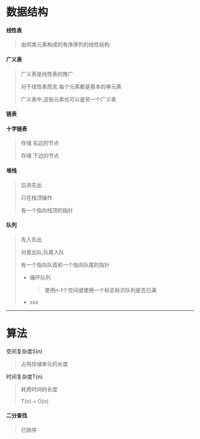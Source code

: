 # 数据结构

#### 线性表

> 由同类元素构成的有序序列的线性结构

#### 广义表

> 广义表是线性表的推广
>
> 对于线性表而言,每个元素都是基本的单元素
>
> 广义表中,这些元素也可以是另一个广义表

#### 链表

> 

#### 十字链表

> 存储 右边的节点
>
> 存储 下边的节点

#### 堆栈

> 后进先出
>
> 只在栈顶操作
>
> 有一个指向栈顶的指针

#### 队列

> 先入先出
>
> 对首出队,队尾入队
>
> 有一个指向队首和一个指向队尾的指针
>
> * 循环队列
>
>   > 使用n-1个空间或使用一个标志标识队列是否已满
>
> * sss
>
> 

---

# 算法

空间复杂度S(n)

> 占用存储单元的长度

时间复杂度T(n)

> 耗费时间的长度
>
> T(n) = O(n)

#### 二分查找

> 已排序
>
> 